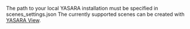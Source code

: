 The path to your local YASARA installation must be specified in scenes_settings.json
The currently supported scenes can be created with [YASARA View](www.yasara.org).

